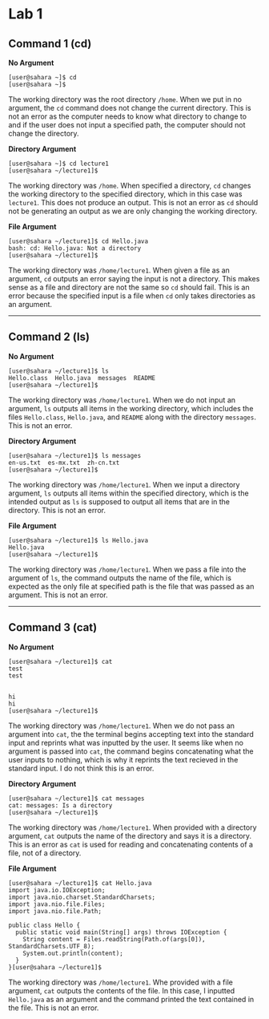 # Lab 1
## Command 1 (cd)
**No Argument**
```
[user@sahara ~]$ cd
[user@sahara ~]$ 
```
The working directory was the root directory `/home`. When we put in no argument, the `cd` command 
does not change the current directory. This is not an error as the computer needs to know what
directory to change to and if the user does not input a specified path, the computer should not
change the directory.

**Directory Argument**
```
[user@sahara ~]$ cd lecture1
[user@sahara ~/lecture1]$
```
The working directory was `/home`. When specified a directory, `cd` changes the working directory 
to the specified directory, which in this case was `lecture1`. This does not produce an output.
This is not an error as `cd` should not be generating an output as we are only changing the
working directory.

**File Argument**
```
[user@sahara ~/lecture1]$ cd Hello.java
bash: cd: Hello.java: Not a directory
[user@sahara ~/lecture1]$
```
The working directory was `/home/lecture1`. When given a file as an argument, `cd` outputs an error
saying the input is not a directory. This makes sense as a file and directory are not the same so
`cd` should fail. This is an error because the specified input is a file when `cd` only takes 
directories as an argument.

---
## Command 2 (ls)
**No Argument**
```
[user@sahara ~/lecture1]$ ls
Hello.class  Hello.java  messages  README
[user@sahara ~/lecture1]$ 
```
The working directory was `/home/lecture1`. When we do not input an argument, `ls` outputs
all items in the working directory, which includes the files `Hello.class`, `Hello.java`, and 
`README` along with the directory `messages`. This is not an error.

**Directory Argument**
```
[user@sahara ~/lecture1]$ ls messages
en-us.txt  es-mx.txt  zh-cn.txt
[user@sahara ~/lecture1]$
```
The working directory was `/home/lecture1`. When we input a directory argument, `ls` outputs
all items within the specified directory, which is the intended output as `ls` is supposed to
output all items that are in the directory. This is not an error.

**File Argument**
```
[user@sahara ~/lecture1]$ ls Hello.java
Hello.java
[user@sahara ~/lecture1]$
```
The working directory was `/home/lecture1`. When we pass a file into the argument of `ls`, 
the command outputs the name of the file, which is expected as the only file at specified
path is the file that was passed as an argument. This is not an error.

---
## Command 3 (cat)
**No Argument**
```
[user@sahara ~/lecture1]$ cat
test
test
 
 
hi
hi
[user@sahara ~/lecture1]$
```
The working directory was `/home/lecture1`. When we do not pass an argument into `cat`, the
the terminal begins accepting text into the standard input and reprints what was inputted
by the user. It seems like when no argument is passed into `cat`, the command begins 
concatenating what the user inputs to nothing, which is why it reprints the text recieved in
the standard input. I do not think this is an error.

**Directory Argument**
```
[user@sahara ~/lecture1]$ cat messages
cat: messages: Is a directory
[user@sahara ~/lecture1]$
```
The working directory was `/home/lecture1`. When provided with a directory argument, `cat`
outputs the name of the directory and says it is a directory. This is an error as `cat` is
used for reading and concatenating contents of a file, not of a directory.

**File Argument**
```
[user@sahara ~/lecture1]$ cat Hello.java
import java.io.IOException;
import java.nio.charset.StandardCharsets;
import java.nio.file.Files;
import java.nio.file.Path;

public class Hello {
  public static void main(String[] args) throws IOException {
    String content = Files.readString(Path.of(args[0]), StandardCharsets.UTF_8);    
    System.out.println(content);
  }
}[user@sahara ~/lecture1]$
```
The working directory was `/home/lecture1`. Whe provided with a file argument, `cat`
outputs the contents of the file. In this case, I inputted `Hello.java` as an argument
and the command printed the text contained in the file. This is not an error.









